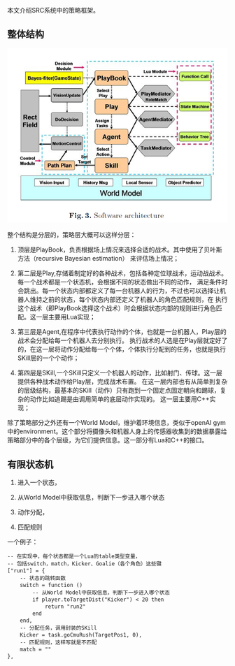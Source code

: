 
本文介绍SRC系统中的策略框架。

## 整体结构

![structure](uploads/yujiazousjtu@sjtu.edu.cn/Algorithm/structure.png)

整个结构是分层的，策略层大概可以这样分层：

1. 顶层是PlayBook，负责根据场上情况来选择合适的战术。其中使用了贝叶斯方法（recursive Bayesian estimation） 来评估场上情况；

2. 第二层是Play,存储着制定好的各种战术，包括各种定位球战术，运动战战术。每一个战术都是一个状态机，会根据不同的状态做出不同的动作， 满足条件时会跳出。每一个状态内部都定义了每一台机器人的行为，不过也可以选择让机器人维持之前的状态，每个状态内部还定义了机器人的角色匹配规则，在 执行这个战术（即PlayBook选择这个战术）时会根据状态内部的规则进行角色匹配。这一层主要用Lua实现；

3. 第三层是Agent,在程序中代表执行动作的个体，也就是一台机器人，Play层的战术会分配给每一个机器人去分别执行。 执行战术的人选是在Play层就定好了的，在这一层将动作分配给每一个个体，个体执行分配到的任务，也就是执行SKill层的一个个动作；

4. 第四层是SKill,一个SKill只定义一个机器人的动作，比如射门、传球。这一层提供各种战术动作给Play层，完成战术布置。 在这一层内部也有从简单到复杂的层级结构，最基本的SKill（动作）只有跑到一个固定点固定朝向和踢球，复杂的动作比如追踢是由调用简单的底层动作实现的。 这一层主要用C++实现；

除了策略部分之外还有一个World Model，维护着环境信息，类似于openAI gym中的environment。这个部分将摄像头和机器人身上的传感器收集到的数据暴露给 策略部分中的各个层级，为它们提供信息。这一部分有Lua和C++的接口。

## 有限状态机

1. 进入一个状态，
   
2. 从World Model中获取信息，判断下一步进入哪个状态

3. 动作分配，

4. 匹配规则

一个例子：
``````
-- 在实现中，每个状态都是一个Lua的table类型变量，
-- 包括switch，match，Kicker、Goalie（各个角色）这些键
["run1"] = {
    -- 状态的跳转函数
    switch = function ()
        -- 从World Model中获取信息，判断下一步进入哪个状态
        if player.toTargetDist("Kicker") < 20 then
            return "run2"
        end
    end,
    -- 分配任务，调用封装的SKill
    Kicker = task.goCmuRush(TargetPos1, 0),
    -- 匹配规则，这样写就是不匹配
    match = ""
},
